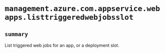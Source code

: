 # `management.azure.com.appservice.webapps.listtriggeredwebjobsslot`

## `summary`
List triggered web jobs for an app, or a deployment slot.


